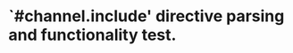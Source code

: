`#channel.include' directive parsing and functionality test.
============================================================
